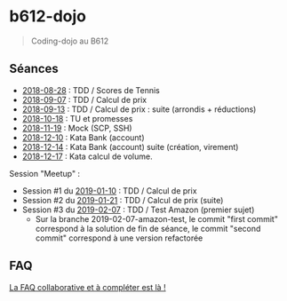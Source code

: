 # b612-dojo

> Coding-dojo au B612

## Séances

* [2018-08-28](https://github.com/xnopre/b612-dojo/tree/2018-08-28-tennis) : TDD / Scores de Tennis
* [2018-09-07](https://github.com/xnopre/b612-dojo/tree/2018-09-07-price) : TDD / Calcul de prix
* [2018-09-13](https://github.com/xnopre/b612-dojo/tree/2018-09-13-price) : TDD / Calcul de prix : suite (arrondis + réductions)
* [2018-10-18](https://github.com/xnopre/b612-dojo/tree/2018-10-18-promises) : TU et promesses
* [2018-11-19](https://github.com/xnopre/b612-dojo/tree/2018-11-19-mocks) : Mock (SCP, SSH)
* [2018-12-10](https://github.com/xnopre/b612-dojo/tree/2018-12-10-bank) : Kata Bank (account)
* [2018-12-14](https://github.com/xnopre/b612-dojo/tree/2018-12-14-bank) : Kata Bank (account) suite (création, virement)
* [2018-12-17](https://github.com/xnopre/b612-dojo/tree/2018-12-17-volum) : Kata calcul de volume.

Session "Meetup" :

* Session \#1 du [2019-01-10](https://github.com/xnopre/b612-dojo/tree/2019-01-10-price) : TDD / Calcul de prix
* Session \#2 du [2019-01-21](https://github.com/xnopre/b612-dojo/tree/2019-01-21-price) : TDD / Calcul de prix (suite)
* Session \#3 du [2019-02-07](https://github.com/xnopre/b612-dojo/tree/466d19d0d90aba8a3cdac32ffb93a1ad6cfd6c4f) : TDD / Test Amazon (premier sujet)
    * Sur la branche 2019-02-07-amazon-test, le commit "first commit" correspond à la solution de fin de séance, le commit "second commit" correspond à une version refactorée
## FAQ

[La FAQ collaborative et à compléter est là !](./FAQ.md)